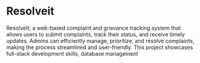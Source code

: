 # Resolveit
ResolveIt, a web-based complaint and grievance tracking system that allows users to submit complaints, track their status, and receive timely updates. Admins can efficiently manage, prioritize, and resolve complaints, making the process streamlined and user-friendly. This project showcases full-stack development skills, database management
